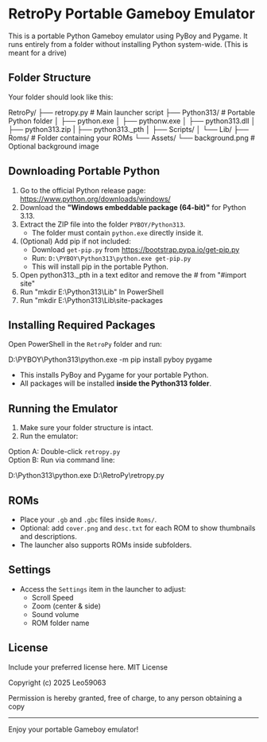 RetroPy Portable Gameboy Emulator
=================================

This is a portable Python Gameboy emulator using PyBoy and Pygame.
It runs entirely from a folder without installing Python system-wide.
(This is meant for a drive)

Folder Structure
----------------
Your folder should look like this:

RetroPy/
├── retropy.py           # Main launcher script
├── Python313/           # Portable Python folder
│    ├── python.exe
│    ├── pythonw.exe
│    ├── python313.dll
│    ├── python313.zip
|    ├── python313._pth
│    ├── Scripts/
│    └── Lib/
├── Roms/                # Folder containing your ROMs
└── Assets/
     └── background.png  # Optional background image

Downloading Portable Python
---------------------------
1. Go to the official Python release page:
   https://www.python.org/downloads/windows/
2. Download the **"Windows embeddable package (64-bit)"** for Python 3.13.
3. Extract the ZIP file into the folder `PYBOY/Python313`.
   - The folder must contain `python.exe` directly inside it.
4. (Optional) Add pip if not included:
   - Download `get-pip.py` from https://bootstrap.pypa.io/get-pip.py
   - Run: `D:\PYBOY\Python313\python.exe get-pip.py`
   - This will install pip in the portable Python.
5. Open python313._pth in a text editor and remove the # from "#import site"
6. Run "mkdir E:\Python313\Lib" In PowerShell
7. Run "mkdir E:\Python313\Lib\site-packages  

Installing Required Packages
----------------------------
Open PowerShell in the `RetroPy` folder and run:

D:\PYBOY\Python313\python.exe -m pip install pyboy pygame

- This installs PyBoy and Pygame for your portable Python.
- All packages will be installed **inside the Python313 folder**.

Running the Emulator
-------------------
1. Make sure your folder structure is intact.
2. Run the emulator:

Option A: Double-click `retropy.py`  
Option B: Run via command line:


D:\Python313\python.exe D:\RetroPy\retropy.py

ROMs
----
- Place your `.gb` and `.gbc` files inside `Roms/`.
- Optional: add `cover.png` and `desc.txt` for each ROM to show thumbnails and descriptions.
- The launcher also supports ROMs inside subfolders.

Settings
--------
- Access the `Settings` item in the launcher to adjust:
    - Scroll Speed
    - Zoom (center & side)
    - Sound volume
    - ROM folder name

License
-------
Include your preferred license here.
MIT License

Copyright (c) 2025 Leo59063

Permission is hereby granted, free of charge, to any person obtaining a copy

---

Enjoy your portable Gameboy emulator!
